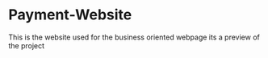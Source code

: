 # Payment-Website
This is the website used for the business oriented webpage its a preview of the project
